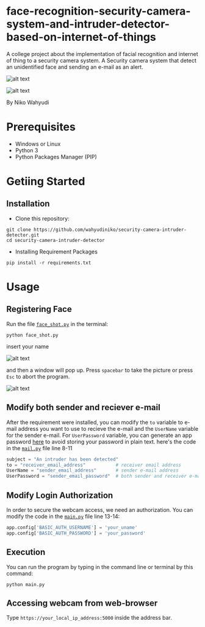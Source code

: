 # face-recognition-security-camera-system-and-intruder-detector-based-on-internet-of-things

A college project about the implementation of facial recognition and internet of thing to a security camera system. A Security camera system that detect an unidentified face and sending an e-mail as an alert.

![alt text](../main/src/img/m2.jpg "alert")

![alt text](../main/src/img/m3.jpg "e-mail")

By Niko Wahyudi

# Prerequisites
+ Windows or Linux
+ Python 3
+ Python Packages Manager (PIP) 

# Getiing Started

## Installation
+ Clone this repository:
```
git clone https://github.com/wahyudiniko/security-camera-intruder-detector.git
cd security-camera-intruder-detector
```
+ Installing Requirement Packages
```
pip install -r requirements.txt
```

# Usage

## Registering Face
Run the file [`face_shot.py`](../main/face_shot.py) in the terminal:
```
python face_shot.py
```
insert your name
 
![alt text](../main/src/img/faceshot.png "face_shot.py cmd window")

and then a window will pop up. Press `spacebar` to take the picture or press `Esc` to abort the program.

![alt text](../main/src/img/faceshot2.png "face_shot.py frame window")


## Modify both sender and reciever e-mail
After the requirement were installed, you can modify the `to` variable to e-mail address you want to use to recieve the e-mail and the `UserName` variable for the sender e-mail. For `UserPassword` variable, you can generate an app password [here](https://support.google.com/accounts/answer/185833?hl=en) to avoid storing your password in plain text. here's the code in the [`mail.py`](../main/mail.py) file line 8-11

```python
subject = "An intruder has been detected"
to = "receiver_email_address"           # receiver email address
UserName = "sender_email_address"       # sender e-mail address
UserPassword = "sender_email_password"  # both sender and receiver e-mail address only works for gmail
```

## Modify Login Authorization
In order to secure the webcam access, we need an authorization. You can modify the code in the [`main.py`](../main/main.py) file line 13-14:
```python
app.config['BASIC_AUTH_USERNAME'] = 'your_uname'
app.config['BASIC_AUTH_PASSWORD'] = 'your_password'
```


## Execution
You can run the program by typing in the command line or terminal by this command:
```
python main.py
```

## Accessing webcam from web-browser
Type `https://your_local_ip_address:5000` inside the address bar.
